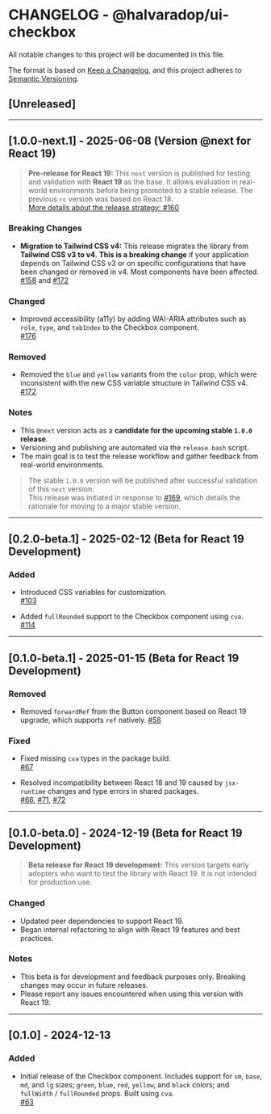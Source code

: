 # CHANGELOG - @halvaradop/ui-checkbox

All notable changes to this project will be documented in this file.

The format is based on [Keep a Changelog](https://keepachangelog.com/en/1.1.0/),
and this project adheres to [Semantic Versioning](https://semver.org/spec/v2.0.0.html).

## [Unreleased]

---

## [1.0.0-next.1] - 2025-06-08 (Version @next for React 19)

> **Pre-release for React 19:** This `next` version is published for testing and validation with **React 19** as the base. It allows evaluation in real-world environments before being promoted to a stable release. The previous `rc` version was based on React 18.  
> [More details about the release strategy: #160](https://github.com/halvaradop/ui/pull/160)

### Breaking Changes

- **Migration to Tailwind CSS v4:** This release migrates the library from **Tailwind CSS v3 to v4**. **This is a breaking change** if your application depends on Tailwind CSS v3 or on specific configurations that have been changed or removed in v4. Most components have been affected. [#158](https://github.com/halvaradop/ui/pull/158) and [#172](https://github.com/halvaradop/ui/pull/172)

### Changed

- Improved accessibility (a11y) by adding WAI-ARIA attributes such as `role`, `type`, and `tabIndex` to the Checkbox component.  
  [#176](https://github.com/halvaradop/ui/pull/176)

### Removed

- Removed the `blue` and `yellow` variants from the `color` prop, which were inconsistent with the new CSS variable structure in Tailwind CSS v4. [#172](https://github.com/halvaradop/ui/pull/172)

### Notes

- This `@next` version acts as a **candidate for the upcoming stable `1.0.0` release**.
- Versioning and publishing are automated via the `release.bash` script.
- The main goal is to test the release workflow and gather feedback from real-world environments.

> The stable `1.0.0` version will be published after successful validation of this `next` version.  
> This release was initiated in response to [#169](https://github.com/halvaradop/ui/issues/169), which details the rationale for moving to a major stable version.

---

## [0.2.0-beta.1] - 2025-02-12 (Beta for React 19 Development)

### Added

- Introduced CSS variables for customization.  
  [#103](https://github.com/halvaradop/ui/pull/103)

- Added `fullRounded` support to the Checkbox component using `cva`.  
  [#114](https://github.com/halvaradop/ui/pull/114)

---

## [0.1.0-beta.1] - 2025-01-15 (Beta for React 19 Development)

### Removed

- Removed `forwardRef` from the Button component based on React 19 upgrade, which supports `ref` natively.
  [#58](https://github.com/halvaradop/ui/pull/58)

### Fixed

- Fixed missing `cva` types in the package build.  
  [#67](https://github.com/halvaradop/ui/pull/67)

- Resolved incompatibility between React 18 and 19 caused by `jsx-runtime` changes and type errors in shared packages.  
  [#66](https://github.com/halvaradop/ui/issues/66), [#71](https://github.com/halvaradop/ui/pull/71), [#72](https://github.com/halvaradop/ui/pull/72)

---

## [0.1.0-beta.0] - 2024-12-19 (Beta for React 19 Development)

> **Beta release for React 19 development:** This version targets early adopters who want to test the library with React 19. It is not intended for production use.

### Changed

- Updated peer dependencies to support React 19.
- Began internal refactoring to align with React 19 features and best practices.

### Notes

- This beta is for development and feedback purposes only. Breaking changes may occur in future releases.
- Please report any issues encountered when using this version with React 19.

---

## [0.1.0] - 2024-12-13

### Added

- Initial release of the Checkbox component. Includes support for `sm`, `base`, `md`, and `lg` sizes; `green`, `blue`, `red`, `yellow`, and `black` colors; and `fullWidth` / `fullRounded` props. Built using `cva`.  
  [#63](https://github.com/halvaradop/ui/pull/63)
